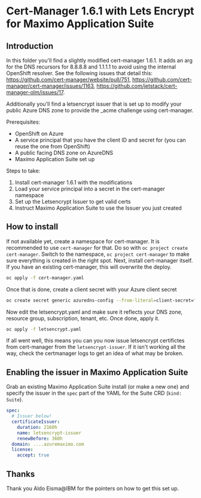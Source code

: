 # Cert-Manager 1.6.1 with Lets Encrypt for Maximo Application Suite

## Introduction

In this folder you'll find a slightly modified cert-manager 1.6.1. It adds an arg for the DNS recursors for 8.8.8.8 and 1.1.1.1 to avoid using the internal OpenShift resolver. See the following issues that detail this: <https://github.com/cert-manager/website/pull/751>, <https://github.com/cert-manager/cert-manager/issues/1163>, <https://github.com/jetstack/cert-manager-olm/issues/17>.

Additionally you'll find a letsencrypt issuer that is set up to modify your public Azure DNS zone to provide the _acme challenge using cert-manager.

Prerequisites:

* OpenShift on Azure
* A service principal that you have the client ID and secret for (you can reuse the one from OpenShift)
* A public facing DNS zone on AzureDNS
* Maximo Application Suite set up

Steps to take:

<!-- TODO: See if we can reference the service principal in the openshift namespaces -->
1. Install cert-manager 1.6.1 with the modifications
1. Load your service principal into a secret in the cert-manager namespace
1. Set up the Letsencrypt Issuer to get valid certs
1. Instruct Maximo Application Suite to use the Issuer you just created

## How to install

If not available yet, create a namespace for cert-manager. It is recommended to use `cert-manager` for that. Do so with `oc project create cert-manager`. Switch to the namespace, `oc project cert-manager` to make sure everything is created in the right spot. Next, install cert-manager itself. If you have an existing cert-manager, this will overwrite the deploy.

```bash
oc apply -f cert-manager.yaml
```

Once that is done, create a client secret with your Azure client secret

```bash
oc create secret generic azuredns-config --from-literal=client-secret="B.y7Q~O-zBR8q~GC-ZoIsBVmGlxNzRgHQEiVK"
```

Now edit the letsencrypt.yaml and make sure it reflects your DNS zone, resource group, subscription, tenant, etc. Once done, apply it.

```bash
oc apply -f letsencrypt.yaml
```

If all went well, this means you can you now issue letsencrypt certifictes from cert-manager from the `letsencrypt-issuer`. If it isn't working all the way, check the certmanager logs to get an idea of what may be broken.

## Enabling the issuer in Maximo Application Suite

Grab an existing Maximo Application Suite install (or make a new one) and specify the issuer in the `spec` part of the YAML for the Suite CRD (`kind: Suite`).

```yml
spec:
  # Issuer below!
  certificateIssuer:
    duration: 2160h
    name: letsencrypt-issuer
    renewBefore: 360h
  domain: ....azuremaximo.com
  license:
    accept: true
```

## Thanks

Thank you Aldo Eisma@IBM for the pointers on how to get this set up.
